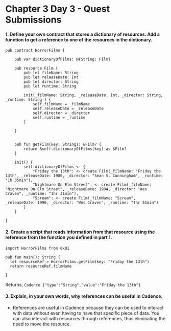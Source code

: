 # Chapter 3 Day 3 - Quest Submissions

#### 1. Define your own contract that stores a dictionary of resources. Add a function to get a reference to one of the resources in the dictionary.
``` Cadence
pub contract HorrorFilms {

    pub var dictionaryOfFilms: @{String: Film}

    pub resource Film {
        pub let filmName: String
        pub let releaseDate: Int
        pub let director: String
        pub let runtime: String

        init(_filmName: String, _releaseDate: Int, _director: String, _runtime: String ) {
            self.filmName = _filmName
            self.releaseDate = _releaseDate
            self.director = _director
            self.runtime = _runtime
        }

    }


    pub fun getFilm(key: String): &Film? {
        return &self.dictionaryOfFilms[key] as &Film?
    }

    init() {
        self.dictionaryOfFilms <- {
            "Friday the 13th": <- create Film(_filmName: "Friday the 13th", _releaseDate: 1980, _director: "Sean S. Cunningham", _runtime: "1h 35min"),
            "Nightmare On Elm Street": <- create Film(_filmName: "Nightmare On Elm Street", _releaseDate: 1984, _director: "Wes Craven", _runtime: "1hr 31min"),
            "Scream": <- create Film(_filmName: "Scream", _releaseDate: 1996, _director: "Wes Craven", _runtime: "1hr 51min")
        }
    }

}
```

#### 2. Create a script that reads information from that resource using the reference from the function you defined in part 1.
```Cadence
import HorrorFilms from 0x01

pub fun main(): String {
  let resourceRef = HorrorFilms.getFilm(key: "Friday the 13th")
  return resourceRef.filmName

}
```

Returns, ```Cadence {"type":"String","value":"Friday the 13th"}```

#### 3. Explain, in your own words, why references can be useful in Cadence.

- References are useful in Cadence because they can be used to interact with data without even having to have that specific piece of data. You can also interact with resources through references, thus eliminating the need to move the resource. 
